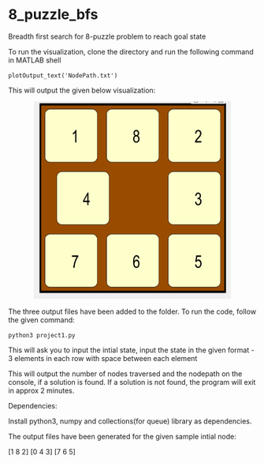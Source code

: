 # 8_puzzle_bfs
Breadth first search for 8-puzzle problem to reach goal state


To run the visualization, clone the directory and run the following command in MATLAB shell
```
plotOutput_text('NodePath.txt')
```

This will output the given below visualization:

<p align="center">
  <img width="400" height="400" src="https://github.com/rishchou/8_puzzle_bfs/blob/master/gui.gif">
</p>

The three output files have been added to the folder. To run the code, follow the given command:

```
python3 project1.py
```

This will ask you to input the intial state, input the state in the given format - 3 elements in each row with space between each element


This will output the number of nodes traversed and the nodepath on the console, if a solution is found. If a solution is not found, the program will exit in approx 2 minutes.



Dependencies:

Install python3, numpy and collections(for queue) library as dependencies. 



The output files have been generated for the given sample intial node:

[1 8 2]
[0 4 3]
[7 6 5]

